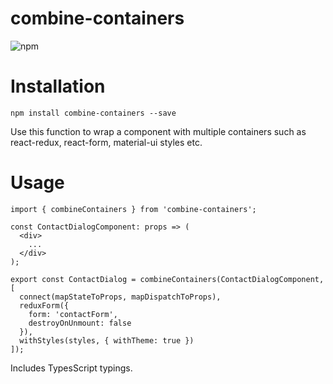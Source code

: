 # combine-containers
![npm](https://img.shields.io/npm/v/combine-containers.svg)

# Installation

```
npm install combine-containers --save 
```

Use this function to wrap a component with multiple containers such as react-redux, react-form, material-ui styles etc.

# Usage

```
import { combineContainers } from 'combine-containers';

const ContactDialogComponent: props => (
  <div>
    ...
  </div>
);

export const ContactDialog = combineContainers(ContactDialogComponent, [
  connect(mapStateToProps, mapDispatchToProps),
  reduxForm({
    form: 'contactForm',
    destroyOnUnmount: false
  }),
  withStyles(styles, { withTheme: true })
]);

```

Includes TypesScript typings.
